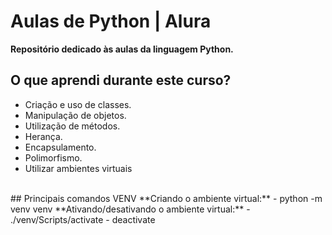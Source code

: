 # Aulas de Python | Alura
**Repositório dedicado às aulas da linguagem Python.**
<br/>
## O que aprendi durante este curso?
-  Criação e uso de classes.
-  Manipulação de objetos.
-  Utilização de métodos.
-  Herança.
-  Encapsulamento.
-  Polimorfismo.
-  Utilizar ambientes virtuais
<br/>
## Principais comandos VENV
**Criando o ambiente virtual:**
- python -m venv venv
**Ativando/desativando o ambiente virtual:**
- ./venv/Scripts/activate
-  deactivate
